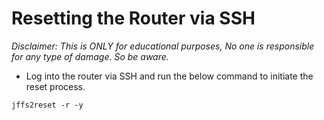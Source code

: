 # Resetting the Router via SSH

_Disclaimer: This is ONLY for educational purposes, No one is responsible for any type of damage. So be aware._

- Log into the router via SSH and run the below command to initiate the reset process.

```shell
jffs2reset -r -y
```
